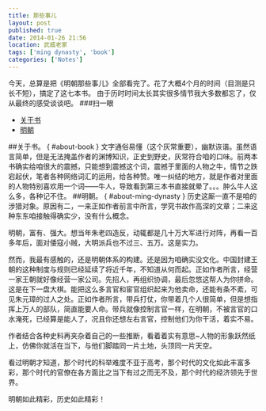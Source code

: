 ```yaml
---
title: 那些事儿
layout: post
published: true
date: 2014-01-26 21:56
location: 武威老家
tags: ['ming dynasty', 'book']
categories: ['Notes']
---
```

今天，总算是把《明朝那些事儿》全部看完了。花了大概4个月的时间（目测是只长不短），搞定了这七本书。
由于历时时间太长其实很多情节我大多数都忘了，仅从最终的感受谈谈吧。
###扫一眼
- [关于书]( #about-book )
- [明朝]( #about-ming-dynasty )

<!--break-->

##关于书。 { #about-book }
文字通俗易懂（这个灰常重要），幽默诙谐。虽然语言简单，但是无法掩盖作者的渊博知识，正史到野史，灰常符合咱的口味。前两本书确实给咱很大的震撼，只能想到震撼这个词，震撼于里面的人物之牛，情节之跌宕起伏，笔者各种网络词汇的运用，给各种赞。唯一纠结的地方，就是作者对里面的人物特别喜欢用一个词——牛人，导致看到第三本书直接就晕了。。。肿么牛人这么多，各种记不住。
##明朝。 { #about-ming-dynasty }
历史这厮一直不是咱的涉猎对象。原因有二，一来正如作者前言中所言，学究书故作高深的文章；二来这种东东咱接触得确实少，没有什么概念。

明朝，富有、强大。想当年朱老四造反，动辄都是几十万大军进行对阵，再看一百多年后，面对倭寇小贼，大明派兵也不过三、五万。这是实力。

然而，我最有感触的，还是明朝体系的构建。还是因为咱确实没文化。中国封建王朝的这种制度与规则已经延续了将近千年，不知道从何而起。正如作者所言，经营一家王朝就好像经营一家公司。先招人，再组织协调，最后忽悠这帮人为你拼命。这是在下一盘大棋。能把这么多言官和宦官组织起来为他卖命，还能有条不紊，可见朱元璋的过人之处。正如作者所言，带兵打仗，你带着几个人很简单，但是想指挥上万人的部队，简直能要人命。带兵就像控制言官一样，在明朝，不被言官的口水淹死，已经算是能人了，况且你还想左右言官，控制他们为你干活，着实不易。

作者结合各种史料再夹杂着自己的一些推断，看着着实有意思~人物的形象跃然纸上，仿佛你就活在当下，与他们脚踏同一片土地，头顶同一片天空。

看过明朝才知道，那个时代的科举难度不亚于高考，那个时代的文化如此丰富多彩，那个时代的官僚在各方面比之当下有过之而无不及，那个时代的经济领先于世界。

明朝如此精彩，历史如此精彩！